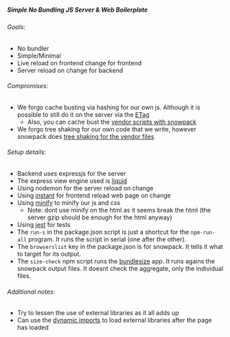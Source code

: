 ##### Simple No Bundling JS Server & Web Boilerplate


###### Goals:
* No bundler
* Simple/Minimal
* Live reload on frontend change for frontend
* Server reload on change for backend

###### Compromises:
* We forgo cache busting via hashing for our own js. Although it is possible to still do it on the server via the [ETag](https://developer.mozilla.org/en-US/docs/Web/HTTP/Headers/ETag)
  * Also, you can cache bust the [vendor scripts with snowpack](https://www.snowpack.dev/#automatic-cache-busting-via-import-url)
* We forgo tree shaking for our own code that we write, however snowpack does [tree shaking for the vendor files](https://www.snowpack.dev/#production-optimization)

###### Setup details:
* Backend uses expressjs for the server
* The express view engine used is [liquid](https://github.com/harttle/liquidjs/wiki/Use-with-Expressjs)
* Using nodemon for the server reload on change
* Using [instant](https://github.com/fgnass/instant) for frontend reload web page on change
* Using [minify](https://github.com/tdewolff/minify/tree/master/cmd/minify) to minify our js and css
  * Note: dont use minify on the html as it seems break the html (the server gzip should be enough for the html anyway)
* Using [jest](https://jestjs.io/) for tests
* The `run-s` in the package.json script is just a shortcut for the `npm-run-all` program. It runs the script in serial (one after the other).
* The `browserslist` key in the package.json is for snowpack. It tells it what to target for its output.
* The `size-check` npm script runs the [bundlesize](https://github.com/siddharthkp/bundlesize) app. It runs agains the snowpack output files. It doesnt check the aggregate, only the individual files.

###### Additional notes:
* Try to lessen the use of external libraries as it all adds up
* Can use the [dynamic imports](https://developer.mozilla.org/en-US/docs/Web/JavaScript/Reference/Statements/import#Dynamic_Imports) to load external libraries after the page has loaded



